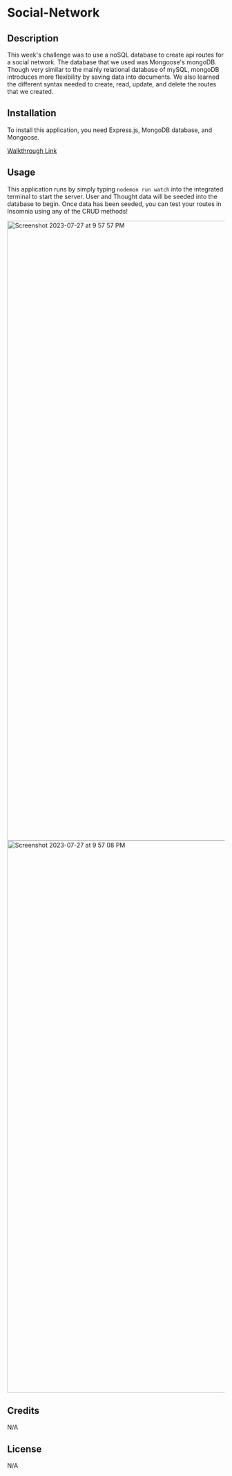 # Social-Network
## Description

This week's challenge was to use a noSQL database to create api routes for a social network. The database that we used was Mongoose's mongoDB. Though very similar to the mainly relational database of mySQL, mongoDB introduces more flexibility by saving data into documents. We also learned the different syntax needed to create, read, update, and delete the routes that we created.

## Installation

To install this application, you need Express.js, MongoDB database, and Mongoose.

[Walkthrough Link](https://watch.screencastify.com/v/pRuCGlbdtqfvMwyKgIKf)

## Usage

This application runs by simply typing ```nodemon run watch``` into the integrated terminal to start the server. User and Thought data will be seeded into the database to begin. Once data has been seeded, you can test your routes in Insomnia using any of the CRUD methods!

<img width="1434" alt="Screenshot 2023-07-27 at 9 57 57 PM" src="https://github.com/AipuAmeh/social-network/assets/110988589/57f5903d-bbb6-44b7-82fb-d919ce5f2949">

<img width="1278" alt="Screenshot 2023-07-27 at 9 57 08 PM" src="https://github.com/AipuAmeh/social-network/assets/110988589/acdd791b-50fe-4932-a5b5-13513ff0d3f7">

## Credits

N/A

## License

N/A
